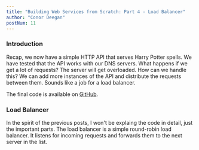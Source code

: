 ```yaml
---
title: "Building Web Services from Scratch: Part 4 - Load Balancer"
author: "Conor Deegan"
postNum: 11
---
```


### Introduction

Recap, we now have a simple HTTP API that serves Harry Potter spells. We have tested that the API works with our DNS servers. What happens if we get a lot of requests? The server will get overloaded. How can we handle this? We can add more instances of the API and distribute the requests between them. Sounds like a job for a load balancer.

The final code is available on [GitHub](https://github.com/conor-deegan/web-services).

### Load Balancer

In the spirit of the previous posts, I won't be explaing the code in detail, just the important parts. The load balancer is a simple round-robin load balancer. It listens for incoming requests and forwards them to the next server in the list.

```rust
